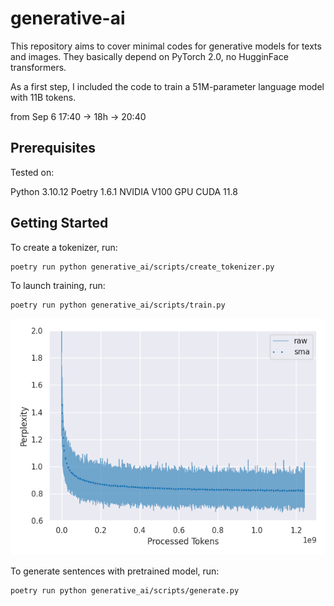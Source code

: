 # generative-ai

This repository aims to cover minimal codes for generative models for texts and images. They basically depend on PyTorch 2.0, no HugginFace transformers.

As a first step, I included the code to train a 51M-parameter language model with 11B tokens.

from Sep 6 17:40 -> 18h -> 20:40

## Prerequisites

Tested on:

Python 3.10.12
Poetry 1.6.1
NVIDIA V100 GPU
CUDA 11.8

## Getting Started

To create a tokenizer, run:

```sh
poetry run python generative_ai/scripts/create_tokenizer.py
```

To launch training, run:

```sh
poetry run python generative_ai/scripts/train.py
```

![](fig/loss.png)

To generate sentences with pretrained model, run:

```sh
poetry run python generative_ai/scripts/generate.py
```
